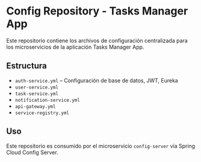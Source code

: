 # Config Repository - Tasks Manager App

Este repositorio contiene los archivos de configuración centralizada para los microservicios de la aplicación Tasks Manager App.

## Estructura

- `auth-service.yml` – Configuración de base de datos, JWT, Eureka
- `user-service.yml`
- `task-service.yml`
- `notification-service.yml`
- `api-gateway.yml`
- `service-registry.yml`

## Uso

Este repositorio es consumido por el microservicio `config-server` vía Spring Cloud Config Server.

